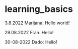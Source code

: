 # learning_basics

3.8.2022 Marijana: Hello world!

29.08.2022 Fran: Hello!

30-08-2022 Dado: Hello!
